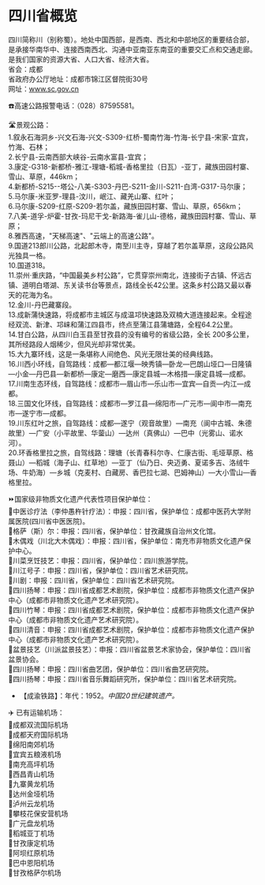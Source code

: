 # 四川省概览  
四川简称川（别称蜀）。地处中国西部，是西南、西北和中部地区的重要结合部，是承接华南华中、连接西南西北、沟通中亚南亚东南亚的重要交汇点和交通走廊。是我们国家的资源大省、人口大省、经济大省。  
省会：成都  
省政府办公厅地址：成都市锦江区督院街30号  
网址：www.sc.gov.cn  
  
☎️高速公路报警电话：（028）87595581。  
  
🛣️景观公路：  
1.叙永石海洞乡-兴文石海-兴文-S309-红桥-蜀南竹海-竹海-长宁县-宋家-宜宾，竹海、石林；  
2.长宁县-云南西部大峡谷-云南水富县-宜宾；  
3.康定-G318-新都桥-雅江-理塘-稻城-香格里拉（日瓦）-亚丁，藏族田园村寨、雪山、草原，446km；  
4.新都桥-S215--塔公-八美-S303-丹巴-S211-金川-S211-白湾-G317-马尔康；  
5.马尔康-米亚罗-理县-汶川，岷江、藏羌山寨、红叶；  
6.马尔康-S209-红原-S209-若尔盖，藏族田园村寨、雪山、草原，656km；  
7.八美-道孚-炉霍-甘孜-玛尼干戈-新路海-雀儿山-德格，藏族田园村寨、雪山、草原；  
8.雅西高速，"天梯高速"、"云端上的高速公路"。  
9.国道213郎川公路，北起郎木寺，南至川主寺，穿越了若尔盖草原，这段公路风光独具一格。  
10.国道318。  
11.崇州·重庆路，“中国最美乡村公路”，它贯穿崇州南北，连接街子古镇、怀远古镇、道明白塔湖、东关读书台等景点，路线全长42公里。这条乡村公路又最以春天的花海为名。  
12.金川-丹巴藏寨段。  
13.成新蒲快速路，将成都市主城区与成温邛快速路及双楠大道连接起来。全程途经双流、新津、邛崃和蒲江四县市，终点至蒲江县蒲塘路，全程64.2公里。  
14.甘白公路，从四川白玉县至甘孜县的没有编号的省级公路，全长 200多公里，其所经路段人烟稀少，但风光却非常优美。  
15.大九寨环线，这是一条堪称人间绝色、风光无限壮美的经典线路。  
16.川西小环线，自驾路线：成都—都江堰—映秀镇—卧龙—巴朗山垭口—日隆镇—小金—丹巴县—新都桥—康定—磨西—康定县城—木格措—康定县城—成都。  
17.川南生态环线，自驾路线：成都市—眉山市—乐山市—宜宾—自贡—内江—成都。  
18.三国文化环线，自驾路线：成都市—罗江县—绵阳市—广元市—阆中市—南充市—遂宁市—成都。  
19.川东红叶之旅，自驾路线：成都—遂宁（观音故里）—南充（阆中古城、朱德故里）—广安（小平故里、华蓥山）—达州（真佛山）—巴中（光雾山、诺水河）。  
20.环香格里拉之旅，自驾线路：理塘（长青春科尔寺、仁康古街、毛垭草原、格聂山）—稻城（海子山、红草地）—亚丁（仙乃日、央迈勇、夏诺多吉、洛绒牛场、牛奶海）—乡城（克麦村、白藏房、香巴拉七湖、巴姆神山）—大小雪山—香格里拉。  
  
⏩国家级非物质文化遗产代表性项目保护单位：  
🔸中医诊疗法（李仲愚杵针疗法）：申报：四川省，保护单位：成都中医药大学附属医院(四川省中医医院)。  
🔸格萨（斯）尔：申报：四川省，保护单位：甘孜藏族自治州文化馆。  
🔸木偶戏（川北大木偶戏）：申报：四川省，保护单位：南充市非物质文化遗产保护中心。  
🔸川菜烹饪技艺：申报：四川省，保护单位：四川旅游学院。  
🔸川江号子：申报：四川省，保护单位：四川省艺术研究院。  
🔸川剧：申报：四川省，保护单位：四川省艺术研究院。  
🔸四川扬琴：申报：四川省成都艺术剧院，保护单位：成都市非物质文化遗产保护中心（成都市非物质文化遗产艺术研究院）。  
🔸四川竹琴：申报：四川省成都艺术剧院，保护单位：成都市非物质文化遗产保护中心（成都市非物质文化遗产艺术研究院）。  
🔸四川清音：申报：四川省成都艺术剧院，保护单位：成都市非物质文化遗产保护中心（成都市非物质文化遗产艺术研究院）。  
🔸盆景技艺（川派盆景技艺）：申报：四川省盆景艺术家协会，保护单位：四川省盆景协会。  
🔸四川扬琴：申报：四川省曲艺团，保护单位：四川省曲艺研究院。  
🔸四川扬琴：申报：四川省音乐舞蹈研究所，保护单位：四川省艺术研究院。 
  
* 【成渝铁路】：年代：1952。*中国20世纪建筑遗产。*   
  
✈️ 已有运输机场：  
🔸成都双流国际机场  
🔸成都天府国际机场  
🔸绵阳南郊机场  
🔸宜宾五粮液机场  
🔸南充高坪机场  
🔸西昌青山机场  
🔸九寨黄龙机场  
🔸达州金垭机场  
🔸泸州云龙机场  
🔸攀枝花保安营机场  
🔸广元盘龙机场  
🔸稻城亚丁机场  
🔸甘孜康定机场  
🔸阿坝红原机场  
🔸巴中恩阳机场  
🔸甘孜格萨尔机场  
